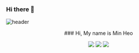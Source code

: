 ### Hi there 👋
![header](https://capsule-render.vercel.app/api?type=slice&color=gradient&height=300&section=header&text=Min%20Heo&fontSize=90&fontColor=ffffff)

<p align="center">
### Hi, My name is Min Heo 
</p>

<div align="center">
  <img src="https://img.shields.io/badge/Python-3766AB?style=flat-square&logo=Python&logoColor=white"/>
  <img src="https://img.shields.io/badge/Python-3766AB?style=flat-square&logo=Python&logoColor=white"/>
  <img src="https://img.shields.io/badge/Python-3766AB?style=flat-square&logo=Python&logoColor=white"/>
 </div>





